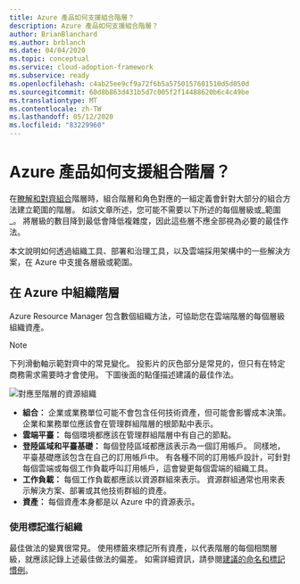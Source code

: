 ```yaml
---
title: Azure 產品如何支援組合階層？
description: Azure 產品如何支援組合階層？
author: BrianBlanchard
ms.author: brblanch
ms.date: 04/04/2020
ms.topic: conceptual
ms.service: cloud-adoption-framework
ms.subservice: ready
ms.openlocfilehash: c4ab25ee9cf9a72f6b5a5750157601510d5d050d
ms.sourcegitcommit: 60d8b863d431b5d7c005f2f14488620b6c4c49be
ms.translationtype: MT
ms.contentlocale: zh-TW
ms.lasthandoff: 05/12/2020
ms.locfileid: "83229960"
---
```

<!-- markdownlint-disable MD026 -->

# <a name="how-do-azure-products-support-the-portfolio-hierarchy"></a>Azure 產品如何支援組合階層？

在[瞭解和對齊組合](./hosting-hierarchy.md)階層時，組合階層和角色對應的一組定義會針對大部分的組合方法建立範圍的階層。 如該文章所述，您可能不需要以下所述的每個層級或_範圍_。 將層級的數目降到最低會降低複雜度，因此這些層不應全部視為必要的最佳作法。

本文說明如何透過組織工具、部署和治理工具，以及雲端採用架構中的一些解決方案，在 Azure 中支援各層級或範圍。

## <a name="organizing-the-hierarchy-in-azure"></a>在 Azure 中組織階層

Azure Resource Manager 包含數個組織方法，可協助您在雲端階層的每個層級組織資產。

> [!NOTE]
> 下列滑動軸示範對齊中的常見變化。 投影片的灰色部分是常見的，但只有在特定商務需求需要時才會使用。 下圖後面的點僅描述建議的最佳作法。

![對應至階層的資源組織](../../_images/ready/hierarchy-with-organizing-tools.png)

- **組合：** 企業或業務單位可能不會包含任何技術資產，但可能會影響成本決策。 企業和業務單位應該會在管理群組階層的根節點中表示。
- **雲端平臺：** 每個環境都應該在管理群組階層中有自己的節點。
- **登陸區域和平臺基礎：** 每個登陸區域都應該表示為一個訂用帳戶。 同樣地，平臺基礎應該包含在自己的訂用帳戶中。 有各種不同的訂用帳戶設計，可針對每個雲端或每個工作負載呼叫訂用帳戶，這會變更每個雲端的組織工具。
- **工作負載：** 每個工作負載都應該以資源群組來表示。 資源群組通常也用來表示解決方案、部署或其他技術群組的資產。
- **資產：** 每個資產本身都是以 Azure 中的資源表示。

### <a name="organize-with-tags"></a>使用標記進行組織

最佳做法的變異很常見。 使用標籤來標記所有資產，以代表階層的每個相關層級，就應該記錄上述最佳做法的偏差。 如需詳細資訊，請參閱[建議的命名和標記慣例](../../ready/azure-best-practices/naming-and-tagging.md)。
